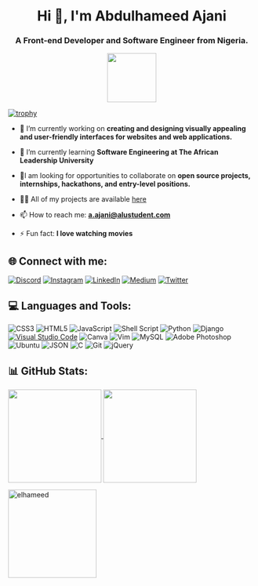 <h1 align="center">Hi 👋, I'm Abdulhameed Ajani</h1>
<h3 align="center">A Front-end Developer and Software Engineer from Nigeria.</h3>
<div id="header" align="center">
  <img src="https://media.giphy.com/media/M9gbBd9nbDrOTu1Mqx/giphy.gif" width="100"/>
</div>

[![trophy](https://github-profile-trophy.vercel.app/?username=elhameed&margin-w=15)](https://github.com/ryo-ma/github-profile-trophy)

- 🔭 I’m currently working on **creating and designing visually appealing and user-friendly interfaces for websites and web applications.**

- 🌱 I’m currently learning **Software Engineering at The African Leadership University**

- 👯I am looking for opportunities to collaborate on **open source projects, internships, hackathons, and entry-level positions.**

- 👨‍💻 All of my projects are available [here](https://teniolaajani.netlify.app/)

- 📫 How to reach me: **a.ajani@alustudent.com**

- ⚡ Fun fact: **I love watching movies**

## 🌐 Connect with me:
[![Discord](https://img.shields.io/badge/Discord-%237289DA.svg?logo=Discord&logoColor=white)](https://discordapp.com/users/5851) [![Instagram](https://img.shields.io/badge/Instagram-%23E4405F.svg?logo=Instagram&logoColor=white)](https://www.instagram.com/teni0_la/) [![LinkedIn](https://img.shields.io/badge/LinkedIn-%230077B5.svg?logo=linkedin&logoColor=white)](https://www.linkedin.com/in/abdulhameed-ajani/) [![Medium](https://img.shields.io/badge/Medium-12100E?logo=medium&logoColor=white)](https://medium.com/@teniolaajani2004) [![Twitter](https://img.shields.io/badge/Twitter-%231DA1F2.svg?logo=Twitter&logoColor=white)](https://twitter.com/teniola_ajani)

## 💻 Languages and Tools:
![CSS3](https://img.shields.io/badge/css3-%231572B6.svg?style=for-the-badge&logo=css3&logoColor=white) ![HTML5](https://img.shields.io/badge/html5-%23E34F26.svg?style=for-the-badge&logo=html5&logoColor=white) ![JavaScript](https://img.shields.io/badge/javascript-%23323330.svg?style=for-the-badge&logo=javascript&logoColor=%23F7DF1E) ![Shell Script](https://img.shields.io/badge/shell_script-%23121011.svg?style=for-the-badge&logo=gnu-bash&logoColor=white) ![Python](https://img.shields.io/badge/python-3670A0?style=for-the-badge&logo=python&logoColor=ffdd54) ![Django](https://img.shields.io/badge/Django-092E20?style=for-the-badge&logo=django&logoColor=white) [![Visual Studio Code](https://img.shields.io/badge/Visual_Studio_Code-007ACC?style=for-the-badge&logo=visual-studio-code&logoColor=white)](https://code.visualstudio.com/) ![Canva](https://img.shields.io/badge/Canva-%2300C4CC.svg?style=for-the-badge&logo=Canva&logoColor=white) ![Vim](https://img.shields.io/badge/Vim-%2311AB00.svg?style=for-the-badge&logo=Vim&logoColor=white) ![MySQL](https://img.shields.io/badge/MySQL-%2300f.svg?style=for-the-badge&logo=mysql&logoColor=white) ![Adobe Photoshop](https://img.shields.io/badge/adobephotoshop-%2331A8FF.svg?style=for-the-badge&logo=adobephotoshop&logoColor=white) ![Ubuntu](https://img.shields.io/badge/Ubuntu-E95420?style=for-the-badge&logo=ubuntu&logoColor=white) ![JSON](https://img.shields.io/badge/json-%23F7DF1E.svg?style=for-the-badge&logo=json&logoColor=000000) ![C](https://img.shields.io/badge/C-%2300599C.svg?style=for-the-badge&logo=c&logoColor=white) ![Git](https://img.shields.io/badge/Git-%23F05032.svg?style=for-the-badge&logo=git&logoColor=white) ![jQuery](https://img.shields.io/badge/jquery-%230769AD.svg?style=for-the-badge&logo=jquery&logoColor=white)  


## 📊 GitHub Stats:
<a href="https://github.com/anuraghazra/github-readme-stats">
  <img height="190px" align="center" src="https://github-readme-stats.vercel.app/api?username=elhameed&show_icons=true&theme=gruvbox_light&layout=compact" />
</a>
<a href="https://github.com/anuraghazra/convoychat">
  <img height="190px" align="center" src="https://github-readme-stats.vercel.app/api/top-langs/?username=elhameed&langs_count=8&theme=gruvbox_light&layout=compact" />
</a>                  

<p><img height="180px" align="center" src="https://github-readme-streak-stats.herokuapp.com/?user=elhameed&theme=dark" alt="elhameed" /></p>
